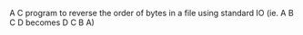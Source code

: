 A C program to reverse the order of bytes in a file using standard IO (ie. A B C D becomes D C B A)

